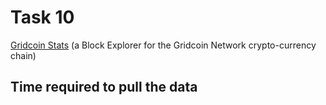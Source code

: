 # Task 10

[Gridcoin Stats](https://www.gridcoinstats.eu) (a Block Explorer for the Gridcoin Network crypto-currency chain)


## Time required to pull the data


